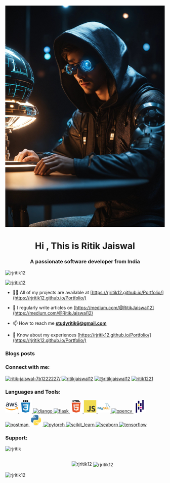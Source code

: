 ![logo](https://github.com/Rjritik12/Rjritik12/blob/main/github-Banner.jpg)
<h1 align="center">Hi , This is Ritik Jaiswal</h1>
<h3 align="center">A passionate software developer from India</h3>

<p align="left"> <img src="https://komarev.com/ghpvc/?username=rjritik12&label=Profile%20views&color=0e75b6&style=flat" alt="rjritik12" /> </p>

<p align="left"> <a href="https://github.com/ryo-ma/github-profile-trophy"><img src="https://github-profile-trophy.vercel.app/?username=rjritik12" alt="rjritik12" /></a> </p>

- 👨‍💻 All of my projects are available at [https://rjritik12.github.io/Portfolio/](https://rjritik12.github.io/Portfolio/)

- 📝 I regularly write articles on [https://medium.com/@RitikJaiswal12](https://medium.com/@RitikJaiswal12)

- 📫 How to reach me **studyritik6@gmail.com**

- 📄 Know about my experiences [https://rjritik12.github.io/Portfolio/](https://rjritik12.github.io/Portfolio/)

### Blogs posts
<!-- BLOG-POST-LIST:START -->
<!-- BLOG-POST-LIST:END -->

<h3 align="left">Connect with me:</h3>
<p align="left">
<a href="https://linkedin.com/in/ritik-jaiswal-7b1222227/" target="blank"><img align="center" src="https://raw.githubusercontent.com/rahuldkjain/github-profile-readme-generator/master/src/images/icons/Social/linked-in-alt.svg" alt="ritik-jaiswal-7b1222227/" height="30" width="40" /></a>
<a href="https://kaggle.com/ritikjaiswal12" target="blank"><img align="center" src="https://raw.githubusercontent.com/rahuldkjain/github-profile-readme-generator/master/src/images/icons/Social/kaggle.svg" alt="ritikjaiswal12" height="30" width="40" /></a>
<a href="https://medium.com/@ritikjaiswal12" target="blank"><img align="center" src="https://raw.githubusercontent.com/rahuldkjain/github-profile-readme-generator/master/src/images/icons/Social/medium.svg" alt="@ritikjaiswal12" height="30" width="40" /></a>
<a href="https://www.leetcode.com/ritik1221" target="blank"><img align="center" src="https://raw.githubusercontent.com/rahuldkjain/github-profile-readme-generator/master/src/images/icons/Social/leet-code.svg" alt="ritik1221" height="30" width="40" /></a>
</p>

<h3 align="left">Languages and Tools:</h3>
<p align="left"> <a href="https://aws.amazon.com" target="_blank" rel="noreferrer"> <img src="https://raw.githubusercontent.com/devicons/devicon/master/icons/amazonwebservices/amazonwebservices-original-wordmark.svg" alt="aws" width="40" height="40"/> </a> <a href="https://www.w3schools.com/css/" target="_blank" rel="noreferrer"> <img src="https://raw.githubusercontent.com/devicons/devicon/master/icons/css3/css3-original-wordmark.svg" alt="css3" width="40" height="40"/> </a> <a href="https://www.djangoproject.com/" target="_blank" rel="noreferrer"> <img src="https://cdn.worldvectorlogo.com/logos/django.svg" alt="django" width="40" height="40"/> </a> <a href="https://flask.palletsprojects.com/" target="_blank" rel="noreferrer"> <img src="https://www.vectorlogo.zone/logos/pocoo_flask/pocoo_flask-icon.svg" alt="flask" width="40" height="40"/> </a> <a href="https://www.w3.org/html/" target="_blank" rel="noreferrer"> <img src="https://raw.githubusercontent.com/devicons/devicon/master/icons/html5/html5-original-wordmark.svg" alt="html5" width="40" height="40"/> </a> <a href="https://developer.mozilla.org/en-US/docs/Web/JavaScript" target="_blank" rel="noreferrer"> <img src="https://raw.githubusercontent.com/devicons/devicon/master/icons/javascript/javascript-original.svg" alt="javascript" width="40" height="40"/> </a> <a href="https://www.mysql.com/" target="_blank" rel="noreferrer"> <img src="https://raw.githubusercontent.com/devicons/devicon/master/icons/mysql/mysql-original-wordmark.svg" alt="mysql" width="40" height="40"/> </a> <a href="https://opencv.org/" target="_blank" rel="noreferrer"> <img src="https://www.vectorlogo.zone/logos/opencv/opencv-icon.svg" alt="opencv" width="40" height="40"/> </a> <a href="https://pandas.pydata.org/" target="_blank" rel="noreferrer"> <img src="https://raw.githubusercontent.com/devicons/devicon/2ae2a900d2f041da66e950e4d48052658d850630/icons/pandas/pandas-original.svg" alt="pandas" width="40" height="40"/> </a> <a href="https://postman.com" target="_blank" rel="noreferrer"> <img src="https://www.vectorlogo.zone/logos/getpostman/getpostman-icon.svg" alt="postman" width="40" height="40"/> </a> <a href="https://www.python.org" target="_blank" rel="noreferrer"> <img src="https://raw.githubusercontent.com/devicons/devicon/master/icons/python/python-original.svg" alt="python" width="40" height="40"/> </a> <a href="https://pytorch.org/" target="_blank" rel="noreferrer"> <img src="https://www.vectorlogo.zone/logos/pytorch/pytorch-icon.svg" alt="pytorch" width="40" height="40"/> </a> <a href="https://scikit-learn.org/" target="_blank" rel="noreferrer"> <img src="https://upload.wikimedia.org/wikipedia/commons/0/05/Scikit_learn_logo_small.svg" alt="scikit_learn" width="40" height="40"/> </a> <a href="https://seaborn.pydata.org/" target="_blank" rel="noreferrer"> <img src="https://seaborn.pydata.org/_images/logo-mark-lightbg.svg" alt="seaborn" width="40" height="40"/> </a> <a href="https://www.tensorflow.org" target="_blank" rel="noreferrer"> <img src="https://www.vectorlogo.zone/logos/tensorflow/tensorflow-icon.svg" alt="tensorflow" width="40" height="40"/> </a> </p>

<h3 align="left">Support:</h3>
<p><a href="https://www.buymeacoffee.com/rjritik"> <img align="left" src="https://cdn.buymeacoffee.com/buttons/v2/default-yellow.png" height="50" width="210" alt="rjritik" /></a></p><br><br>

<p><img align="left" src="https://github-readme-stats.vercel.app/api/top-langs?username=rjritik12&show_icons=true&locale=en&layout=compact" alt="rjritik12" /></p>

<p>&nbsp;<img align="center" src="https://github-readme-stats.vercel.app/api?username=rjritik12&show_icons=true&locale=en" alt="rjritik12" /></p>

<p><img align="center" src="https://github-readme-streak-stats.herokuapp.com/?user=rjritik12&" alt="rjritik12" /></p>
